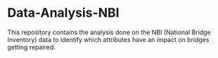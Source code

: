 # Data-Analysis-NBI

This repository contains the analysis done on the NBI (National Bridge Inventory) data to identify which attributes have an impact on bridges getting repaired.
